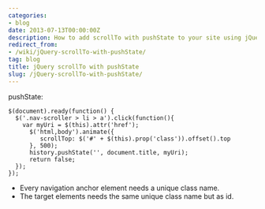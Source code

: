 ```yaml
---
categories:
- blog
date: 2013-07-13T00:00:00Z
description: How to add scrollTo with pushState to your site using jQuery.
redirect_from:
- /wiki/jQuery-scrollTo-with-pushState/
tag: blog
title: jQuery scrollTo with pushState
slug: /jQuery-scrollTo-with-pushState/
---
```


pushState:

    $(document).ready(function() {
      $('.nav-scroller > li > a').click(function(){
        var myUri = $(this).attr('href');
          $('html,body').animate({
             scrollTop: $('#' + $(this).prop('class')).offset().top
          }, 500);
          history.pushState('', document.title, myUri);
          return false;
      });
    });

- Every navigation anchor element needs a unique class name.
- The target elements needs the same unique class name but as id.
